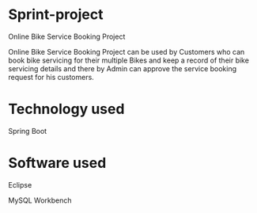 # Sprint-project


Online Bike Service Booking Project

Online Bike Service Booking Project can be used by Customers who can book bike servicing for their multiple Bikes and keep a record of their bike servicing details and there by Admin can approve the service booking request for his customers.


# Technology used
Spring Boot


# Software used
Eclipse

MySQL Workbench


